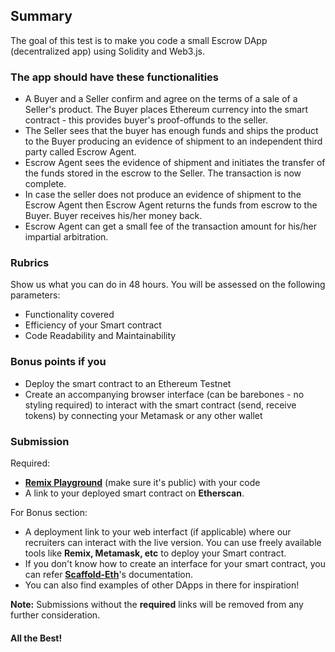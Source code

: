 ## Summary

The goal of this test is to make you code a small Escrow DApp (decentralized app) using Solidity and Web3.js.

### The app should have these functionalities
- A Buyer and a Seller confirm and agree on the terms of a sale of a Seller's product. The Buyer places Ethereum currency into the smart contract - this provides buyer's proof-offunds to the seller.
- The Seller sees that the buyer has enough funds and ships the product to the Buyer producing an evidence of shipment to an independent third party called Escrow Agent.
- Escrow Agent sees the evidence of shipment and initiates the transfer of the funds stored in the escrow to the Seller. The transaction is now complete.
- In case the seller does not produce an evidence of shipment to the Escrow Agent then Escrow Agent returns the funds from escrow to the Buyer. Buyer receives his/her money back.
- Escrow Agent can get a small fee of the transaction amount for his/her impartial arbitration.

### Rubrics
Show us what you can do in 48 hours. You will be assessed on the following parameters: 
- Functionality covered
- Efficiency of your Smart contract
- Code Readability and Maintainability

### Bonus points if you
- Deploy the smart contract to an Ethereum Testnet
- Create an accompanying browser interface (can be barebones - no styling required) to interact with the smart contract (send, receive tokens) by connecting your Metamask or any other wallet

### Submission
Required:

- **[Remix Playground](https://remix.ethereum.org/)** (make sure it's public) with your code 
- A link to your deployed smart contract on **Etherscan**.

For Bonus section:

- A deployment link to your web interfact (if applicable) where our recruiters can interact with the live version. You can use freely available tools like **Remix, Metamask, etc** to deploy your Smart contract.
- If you don't know how to create an interface for your smart contract, you can refer **[Scaffold-Eth](https://github.com/scaffold-eth/scaffold-eth)**'s documentation.
- You can also find examples of other DApps in there for inspiration!

**Note:** Submissions without the **required** links will be removed from any further consideration.

#### All the Best!
